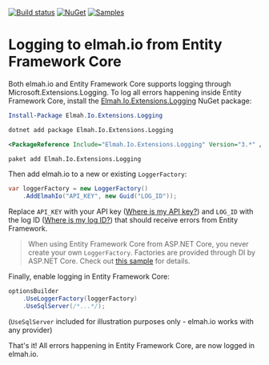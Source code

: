 [![Build status](https://github.com/elmahio/Elmah.Io.Extensions.Logging/workflows/build/badge.svg)](https://github.com/elmahio/Elmah.Io.Extensions.Logging/actions?query=workflow%3Abuild)
[![NuGet](https://img.shields.io/nuget/v/Elmah.Io.Extensions.Logging.svg)](https://www.nuget.org/packages/Elmah.Io.Extensions.Logging)
[![Samples](https://img.shields.io/badge/samples-2-brightgreen.svg)](https://github.com/elmahio/Elmah.Io.Extensions.Logging/tree/master/samples)

# Logging to elmah.io from Entity Framework Core

Both elmah.io and Entity Framework Core supports logging through Microsoft.Extensions.Logging. To log all errors happening inside Entity Framework Core, install the [Elmah.Io.Extensions.Logging](https://www.nuget.org/packages/Elmah.Io.Extensions.Logging/) NuGet package:

```powershell fct_label="Package Manager"
Install-Package Elmah.Io.Extensions.Logging
```
```cmd fct_label=".NET CLI"
dotnet add package Elmah.Io.Extensions.Logging
```
```xml fct_label="PackageReference"
<PackageReference Include="Elmah.Io.Extensions.Logging" Version="3.*" />
```
```xml fct_label="Paket CLI"
paket add Elmah.Io.Extensions.Logging
```

Then add elmah.io to a new or existing `LoggerFactory`:

```csharp
var loggerFactory = new LoggerFactory()
    .AddElmahIo("API_KEY", new Guid("LOG_ID"));
```

Replace `API_KEY` with your API key ([Where is my API key?](https://docs.elmah.io/where-is-my-api-key/)) and `LOG_ID` with the log ID ([Where is my log ID?](https://docs.elmah.io/where-is-my-log-id/)) that should receive errors from Entity Framework.

> When using Entity Framework Core from ASP.NET Core, you never create your own `LoggerFactory`. Factories are provided through DI by ASP.NET Core. Check out [this sample](https://github.com/elmahio/Elmah.Io.Extensions.Logging/tree/master/samples/Elmah.Io.Extensions.LoggingAspNetCore2WithEfCore2) for details.

Finally, enable logging in Entity Framework Core:

```csharp
optionsBuilder
    .UseLoggerFactory(loggerFactory)
    .UseSqlServer(/*...*/);
```

(`UseSqlServer` included for illustration purposes only - elmah.io works with any provider)

That's it! All errors happening in Entity Framework Core, are now logged in elmah.io.